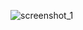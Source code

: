 
![screenshot_1](https://user-images.githubusercontent.com/19491391/32801430-b41ccc5c-c985-11e7-9d5d-10a16cc70548.png)
